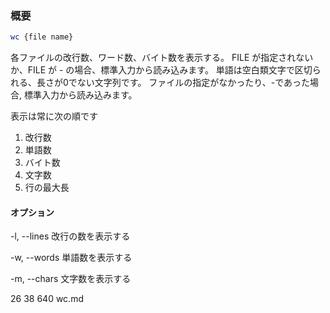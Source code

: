 ### 概要
```bash
wc {file name}
```
各ファイルの改行数、ワード数、バイト数を表示する。
FILE が指定されないか、FILE が - の場合、標準入力から読み込みます。
単語は空白類文字で区切られる、長さが0でない文字列です。
ファイルの指定がなかったり、-であった場合, 標準入力から読み込みます。

表示は常に次の順です
1. 改行数
2. 単語数
4. バイト数
4. 文字数
5. 行の最大長


#### オプション
-l, --lines
改行の数を表示する

-w, --words
単語数を表示する

-m, --chars
文字数を表示する


 26  38 640 wc.md
